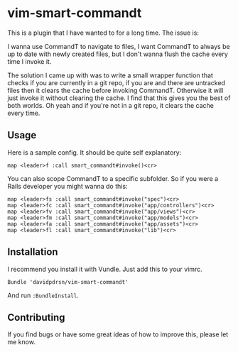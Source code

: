 vim-smart-commandt
==================

This is a plugin that I have wanted to for a long time. The issue is:

I wanna use CommandT to navigate to files, I want CommandT to always be up to date with newly created files, but I don't wanna flush the cache every time I invoke it.

The solution I came up with was to write a small wrapper function that checks if you are currently in a git repo, if you are and there are untracked files then it clears the cache before invoking CommandT. Otherwise it will just invoke it without clearing the cache. I find that this gives you the best of both worlds. Oh yeah and if you're not in a git repo, it clears the cache every time.

Usage
-----

Here is a sample config. It should be quite self explanatory:

```vim
map <leader>f :call smart_commandt#invoke()<cr>
```

You can also scope CommandT to a specific subfolder. So if you were a Rails developer you might wanna do this:

```vim
map <leader>fs :call smart_commandt#invoke("spec")<cr>
map <leader>fc :call smart_commandt#invoke("app/controllers")<cr>
map <leader>fv :call smart_commandt#invoke("app/views")<cr>
map <leader>fm :call smart_commandt#invoke("app/models")<cr>
map <leader>fa :call smart_commandt#invoke("app/assets")<cr>
map <leader>fl :call smart_commandt#invoke("lib")<cr>
```

Installation
------------

I recommend you install it with Vundle. Just add this to your vimrc.

```vim
Bundle 'davidpdrsn/vim-smart-commandt'
```

And run `:BundleInstall`.

Contributing
------------

If you find bugs or have some great ideas of how to improve this, please let me know.
